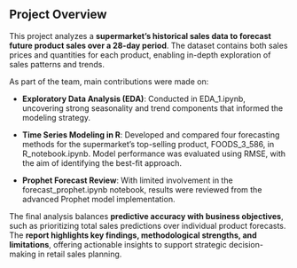 ## Project Overview

This project analyzes a **supermarket’s historical sales data to forecast future product sales over a 28-day period**. The dataset contains both sales prices and quantities for each product, enabling in-depth exploration of sales patterns and trends.

As part of the team, main contributions were made on:

- **Exploratory Data Analysis (EDA)**: Conducted in EDA_1.ipynb, uncovering strong seasonality and trend components that informed the modeling strategy.

- **Time Series Modeling in R**: Developed and compared four forecasting methods for the supermarket’s top-selling product, FOODS_3_586, in R_notebook.ipynb. Model performance was evaluated using RMSE, with the aim of identifying the best-fit approach.

- **Prophet Forecast Review**: With limited involvement in the forecast_prophet.ipynb notebook, results were reviewed from the advanced Prophet model implementation.

The final analysis balances **predictive accuracy with business objectives**, such as prioritizing total sales predictions over individual product forecasts. The **report highlights key findings, methodological strengths, and limitations**, offering actionable insights to support strategic decision-making in retail sales planning.


